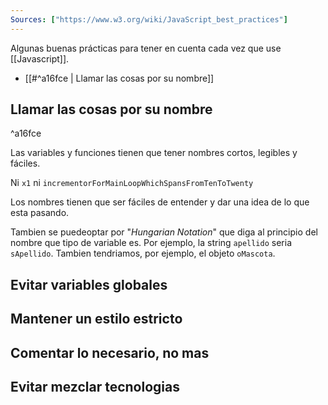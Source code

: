 ```yaml
---
Sources: ["https://www.w3.org/wiki/JavaScript_best_practices"]
---
```


Algunas buenas prácticas para tener en cuenta cada vez que use [[Javascript]].

- [[#^a16fce | Llamar las cosas por su nombre]]

## Llamar las cosas por su nombre

^a16fce

Las variables y funciones tienen que tener nombres cortos, legibles y fáciles.

Ni ```x1``` ni ```incrementorForMainLoopWhichSpansFromTenToTwenty```

Los nombres tienen que ser fáciles de entender y dar una idea de lo que esta pasando.

Tambien se puedeoptar por "*Hungarian Notation*" que diga al principio del nombre que tipo de variable es. Por ejemplo, la string ```apellido``` seria ```sApellido```. Tambien tendriamos, por ejemplo, el objeto ```oMascota```.

## Evitar variables globales

## Mantener un estilo estricto

## Comentar lo necesario, no mas

## Evitar mezclar tecnologias

## 